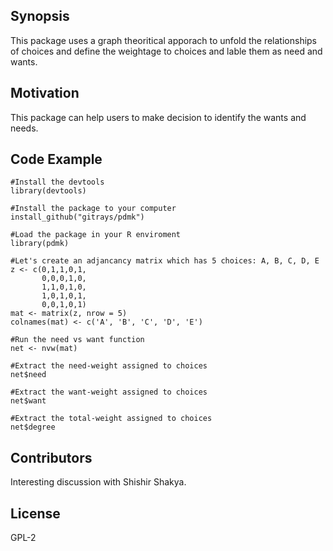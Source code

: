 ## Synopsis

This package uses a graph theoritical apporach to unfold the relationships of choices and define the weightage to choices and lable them as need and wants.

## Motivation

This package can help users to make decision to identify the wants and needs.

## Code Example
```
#Install the devtools 
library(devtools)

#Install the package to your computer
install_github("gitrays/pdmk")

#Load the package in your R enviroment
library(pdmk)

#Let's create an adjancancy matrix which has 5 choices: A, B, C, D, E
z <- c(0,1,1,0,1,
       0,0,0,1,0,
       1,1,0,1,0,
       1,0,1,0,1,
       0,0,1,0,1)
mat <- matrix(z, nrow = 5)
colnames(mat) <- c('A', 'B', 'C', 'D', 'E')

#Run the need vs want function
net <- nvw(mat)

#Extract the need-weight assigned to choices
net$need

#Extract the want-weight assigned to choices
net$want

#Extract the total-weight assigned to choices
net$degree
```

## Contributors

Interesting discussion with Shishir Shakya.

## License

GPL-2
